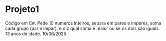 # Projeto1
Código em C#. Pede 10 numeros inteiros, separa em pares e impares, soma cada grupo (par e impar), e diz qual soma é maior ou se os dois são iguais. 13 anos de idade. 10/06/2025
